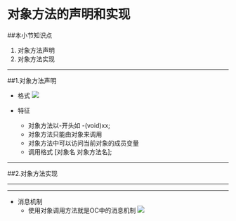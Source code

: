 # 对象方法的声明和实现
##本小节知识点
1. 对象方法声明
2. 对象方法实现

---

##1.对象方法声明
- 格式
![](http://7xj0kx.com1.z0.glb.clouddn.com/xxffsm.png)

- 特征
    + 对象方法以-开头如 -(void)xx;
    + 对象方法只能由对象来调用
    + 对象方法中可以访问当前对象的成员变量
    + 调用格式 [对象名 对象方法名];

---

##2.对象方法实现

---

---

- 消息机制
    + 使用对象调用方法就是OC中的消息机制
![](http://7xj0kx.com1.z0.glb.clouddn.com/xxjz.png)
